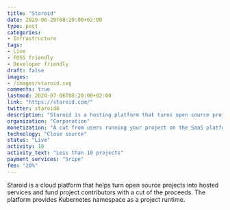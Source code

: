 ```yaml
---
title: "Staroid"
date: 2020-06-20T08:20:00+02:00
type: post
categories:
- Infrastructure
tags:
- Live
- FOSS friendly
- Developer friendly
draft: false
images:
- /images/staroid.svg
comments: true
lastmod: 2020-07-06T08:20:00+02:00
link: "https://staroid.com/"
twitter: staroid4
description: "Staroid is a hosting platform that turns open source projects into running services to fund project contributors."
organization: "Corporation"
monetization: "A cut from users running your project on the SaaS platform"
technology: "Close source"
status: "Live"
activity: 10
activity_text: "Less than 10 projects"
payment_services: "Sripe"
fee: "20%"
---
```


Staroid is a cloud platform that helps turn open source projects into hosted services and fund project contributors with a cut of the proceeds.<!--more-->
The platform provides Kubernetes namespace as a project runtime.
